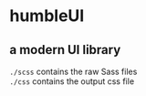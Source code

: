 # humbleUI
## a modern UI library

`./scss` contains the raw Sass files  
`./css` contains the output css file